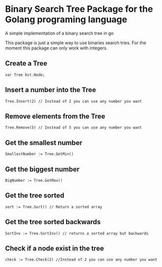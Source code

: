 # Binary Search Tree Package for the Golang programing language
A simple implementation of a binary search tree in go

This package is just a simple way to use binaries search tries. For the moment this package can only work with integers.

## Create a Tree
```golang
var Tree bst.Node;
```

## Insert a number into the Tree
```golang
Tree.Insert(2) // Instead of 2 you can use any number you want
```

## Remove elements from the Tree
```golang
Tree.Remove(5) // Instead of 5 you can use any number you want
```

## Get the smallest number
```golang
SmallestNumber := Tree.GetMin()
```

## Get the biggest number
```golang
BigNumber := Tree.GetMax()
```

## Get the tree sorted
```golang
sort := Tree.Sort() // Return a sorted array
```

## Get the tree sorted backwards
```golang
SortInv := Tree.SortInv() // returns a sorted array but backwards
```

## Check if a node exist in the tree
```golang
check := Tree.Check(2) //Instead of 2 you can use any number you want
```
